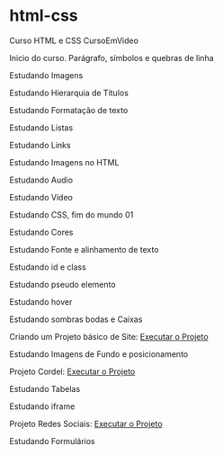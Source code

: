 # html-css

 Curso HTML e CSS CursoEmVideo

Inicio do curso. Parágrafo, símbolos e quebras de linha

Estudando Imagens

Estudando Hierarquia de Títulos

Estudando Formatação de texto

Estudando Listas

Estudando Links

Estudando Imagens no HTML

Estudando Audio

Estudando Vídeo

Estudando CSS, fim do mundo 01

Estudando Cores

Estudando Fonte e alinhamento de texto

Estudando id e class

Estudando pseudo elemento

Estudando hover

Estudando sombras bodas e Caixas

Criando um Projeto básico de Site:
<a href="https://jeffersontavares1.github.io/html-css-cursoemvideo/desafios/desafio10/android.html">Executar o Projeto</a>

Estudando Imagens de Fundo e posicionamento

Projeto Cordel:
<a href="https://jeffersontavares1.github.io/html-css-cursoemvideo/desafios/desafio12/index.html">Executar o Projeto</a>

Estudando Tabelas

Estudando iframe

Projeto Redes Sociais:
<a href="https://jeffersontavares1.github.io/html-css-cursoemvideo/desafios/desafio14/index.html">Executar o Projeto</a>

Estudando Formulários
